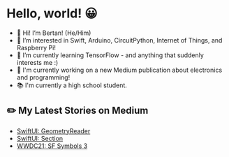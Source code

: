 # Hello, world! 😀
- 👋 Hi! I’m Bertan! (He/Him)
- 👀 I’m interested in Swift, Arduino, CircuitPython, Internet of Things, and Raspberry Pi!
- 🌱 I’m currently learning TensorFlow - and anything that suddenly interests me :)
- 🔭 I'm currently working on a new Medium publication about electronics and programming!
- 📚 I'm currently a high school student.
## ✏️ My Latest Stories on Medium
<!-- BLOG-POST-LIST:START -->
- [SwiftUI: GeometryReader](https://medium.com/turkishkit/swiftui-geometryreader-f02a93c4df78?source=rss-8cc1101d47c1------2)
- [SwiftUI: Section](https://medium.com/turkishkit/swiftui-section-154f1e4d648b?source=rss-8cc1101d47c1------2)
- [WWDC21: SF Symbols 3](https://medium.com/turkishkit/wwdc21-sf-symbols-3-55fe262cf557?source=rss-8cc1101d47c1------2)
<!-- BLOG-POST-LIST:END -->
<!---
BertanT/BertanT is a ✨ special ✨ repository because its `README.md` (this file) appears on your GitHub profile.
You can click the Preview link to take a look at your changes.
--->
